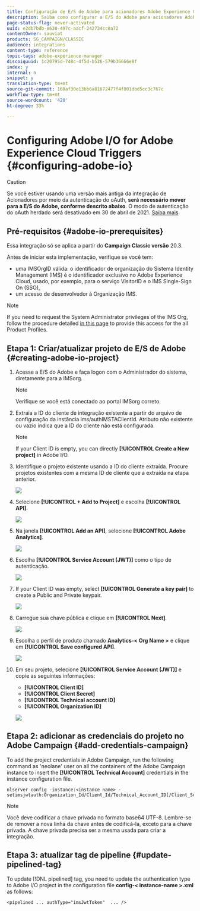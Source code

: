 ```yaml
---
title: Configuração de E/S de Adobe para acionadores Adobe Experience Cloud
description: Saiba como configurar a E/S do Adobe para acionadores Adobe Experience Cloud
page-status-flag: never-activated
uuid: e2db7bdb-8630-497c-aacf-242734cc0a72
contentOwner: sauviat
products: SG_CAMPAIGN/CLASSIC
audience: integrations
content-type: reference
topic-tags: adobe-experience-manager
discoiquuid: 1c20795d-748c-4f5d-b526-579b36666e8f
index: y
internal: n
snippet: y
translation-type: tm+mt
source-git-commit: 160af30e13bb6a81672477f4f801dbd5cc3c767c
workflow-type: tm+mt
source-wordcount: '420'
ht-degree: 33%

---
```



# Configuring Adobe I/O for Adobe Experience Cloud Triggers {#configuring-adobe-io}

>[!CAUTION]
>
>Se você estiver usando uma versão mais antiga da integração de Acionadores por meio da autenticação do oAuth, **será necessário mover para a E/S do Adobe, conforme descrito abaixo**. O modo de autenticação do oAuth herdado será desativado em 30 de abril de 2021. [Saiba mais](https://experienceleaguecommunities.adobe.com/t5/adobe-analytics-discussions/adobe-analytics-legacy-api-end-of-life-notice/td-p/385411)

## Pré-requisitos {#adobe-io-prerequisites}

Essa integração só se aplica a partir do **Campaign Classic versão** 20.3.

Antes de iniciar esta implementação, verifique se você tem:

* uma IMSOrgID válida: o identificador de organização do Sistema Identity Management (IMS) é o identificador exclusivo no Adobe Experience Cloud, usado, por exemplo, para o serviço VisitorID e o IMS Single-Sign On (SSO),
* um acesso de desenvolvedor à Organização IMS.

>[!NOTE]
>
>If you need to request the System Administrator privileges of the IMS Org, follow the procedure detailed [in this page](https://helpx.adobe.com/br/enterprise/admin-guide.html/br/enterprise/using/manage-developers.ug.html) to provide this access for the all Product Profiles.


## Etapa 1: Criar/atualizar projeto de E/S de Adobe {#creating-adobe-io-project}

1. Acesse a E/S do Adobe e faça logon com o Administrador do sistema, diretamente para a IMSorg.

   >[!NOTE]
   >
   > Verifique se você está conectado ao portal IMSorg correto.

1. Extraia a ID do cliente de integração existente a partir do arquivo de configuração da instância ims/authIMSTAClientId. Atributo não existente ou vazio indica que a ID do cliente não está configurada.

   >[!NOTE]
   >
   >If your Client ID is empty, you can directly **[!UICONTROL Create a New project]** in Adobe I/O.

1. Identifique o projeto existente usando a ID do cliente extraída. Procure projetos existentes com a mesma ID de cliente que a extraída na etapa anterior.

   ![](assets/do-not-localize/adobe_io_8.png)

1. Selecione **[!UICONTROL + Add to Project]** e escolha **[!UICONTROL API]**.

   ![](assets/do-not-localize/adobe_io_1.png)

1. Na janela **[!UICONTROL Add an API]**, selecione **[!UICONTROL Adobe Analytics]**.

   ![](assets/do-not-localize/adobe_io_2.png)

1. Escolha **[!UICONTROL Service Account (JWT)]** como o tipo de autenticação.

   ![](assets/do-not-localize/adobe_io_3.png)

1. If your Client ID was empty, select **[!UICONTROL Generate a key pair]** to create a Public and Private keypair.

   ![](assets/do-not-localize/adobe_io_4.png)

1. Carregue sua chave pública e clique em **[!UICONTROL Next]**.

   ![](assets/do-not-localize/adobe_io_5.png)

1. Escolha o perfil de produto chamado **Analytics-&lt; Org Name >** e clique em **[!UICONTROL Save configured API]**.

   ![](assets/do-not-localize/adobe_io_6.png)

1. Em seu projeto, selecione **[!UICONTROL Service Account (JWT)]** e copie as seguintes informações:
   * **[!UICONTROL Client ID]**
   * **[!UICONTROL Client Secret]**
   * **[!UICONTROL Technical account ID]**
   * **[!UICONTROL Organization ID]**

   ![](assets/do-not-localize/adobe_io_7.png)

## Etapa 2: adicionar as credenciais do projeto no Adobe Campaign {#add-credentials-campaign}

To add the project credentials in Adobe Campaign, run the following command as &#39;neolane&#39; user on all the containers of the Adobe Campaign instance to insert the **[!UICONTROL Technical Account]** credentials in the instance configuration file.

```
nlserver config -instance:<instance name> -setimsjwtauth:Organization_Id/Client_Id/Technical_Account_ID[/Client_Secret[/Base64_encoded_Private_Key]]
```

>[!NOTE]
>
>Você deve codificar a chave privada no formato base64 UTF-8. Lembre-se de remover a nova linha da chave antes de codificá-la, exceto para a chave privada. A chave privada precisa ser a mesma usada para criar a integração.

## Etapa 3: atualizar tag de pipeline {#update-pipelined-tag}

To update [!DNL pipelined] tag, you need to update the authentication type to Adobe I/O project in the configuration file **config-&lt; instance-name >.xml** as follows:

```
<pipelined ... authType="imsJwtToken"  ... />
```

